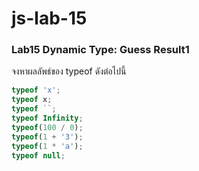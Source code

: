 # js-lab-15
### Lab15 Dynamic Type: Guess Result1
จงหาผลลัพธ์ของ typeof ดังต่อไปนี้

```JavaScript
typeof 'x';
typeof x;
typeof ``;
typeof Infinity;
typeof(100 / 0);
typeof(1 + '3');
typeof(1 * 'a');
typeof null;
```
